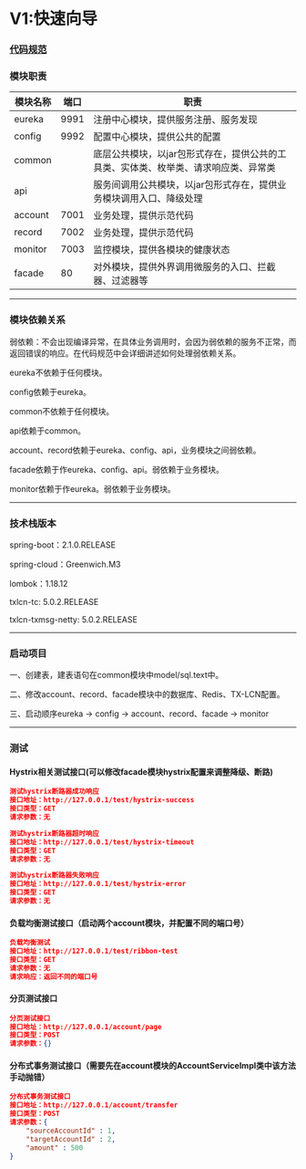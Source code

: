 # V1:快速向导

### [代码规范](https://github.com/huaPeiLiang/fast-cloud/wiki)

###    模块职责

模块名称 | 端口 |  职责  
-|-|-
eureka | 9991 | 注册中心模块，提供服务注册、服务发现 |
config | 9992 | 配置中心模块，提供公共的配置 |
common |      | 底层公共模块，以jar包形式存在，提供公共的工具类、实体类、枚举类、请求响应类、异常类 |
api    |      | 服务间调用公共模块，以jar包形式存在，提供业务模块调用入口、降级处理 |
account| 7001 | 业务处理，提供示范代码 |
record | 7002 | 业务处理，提供示范代码 |
monitor| 7003 | 监控模块，提供各模块的健康状态 |
facade |  80  | 对外模块，提供外界调用微服务的入口、拦截器、过滤器等 |

----

###    模块依赖关系

弱依赖：不会出现编译异常，在具体业务调用时，会因为弱依赖的服务不正常，而返回错误的响应。在代码规范中会详细讲述如何处理弱依赖关系。

eureka不依赖于任何模块。

config依赖于eureka。

common不依赖于任何模块。

api依赖于common。

account、record依赖于eureka、config、api，业务模块之间弱依赖。

facade依赖于作eureka、config、api。弱依赖于业务模块。

monitor依赖于作eureka。弱依赖于业务模块。

----

###    技术栈版本

spring-boot：2.1.0.RELEASE

spring-cloud：Greenwich.M3

lombok：1.18.12

txlcn-tc: 5.0.2.RELEASE

txlcn-txmsg-netty: 5.0.2.RELEASE

----

###    启动项目

一、创建表，建表语句在common模块中model/sql.text中。

二、修改account、record、facade模块中的数据库、Redis、TX-LCN配置。

三、启动顺序eureka -> config -> account、record、facade -> monitor
    
----

###   测试
####    Hystrix相关测试接口(可以修改facade模块hystrix配置来调整降级、断路)

```json
测试hystrix断路器成功响应
接口地址：http://127.0.0.1/test/hystrix-success
接口类型：GET
请求参数：无
```

```json
测试hystrix断路器超时响应
接口地址：http://127.0.0.1/test/hystrix-timeout
接口类型：GET
请求参数：无
```

```json
测试hystrix断路器失败响应
接口地址：http://127.0.0.1/test/hystrix-error
接口类型：GET
请求参数：无
```

####    负载均衡测试接口（启动两个account模块，并配置不同的端口号）

```json
负载均衡测试
接口地址：http://127.0.0.1/test/ribbon-test
接口类型：GET
请求参数：无
请求响应：返回不同的端口号
```

####    分页测试接口

```json
分页测试接口
接口地址：http://127.0.0.1/account/page
接口类型：POST
请求参数：{}
```

####  分布式事务测试接口（需要先在account模块的AccountServiceImpl类中该方法手动抛错）

```json
分布式事务测试接口
接口地址：http://127.0.0.1/account/transfer
接口类型：POST
请求参数：{
    "sourceAccountId" : 1,
    "targetAccountId" : 2,
    "amount" : 500
}
```
